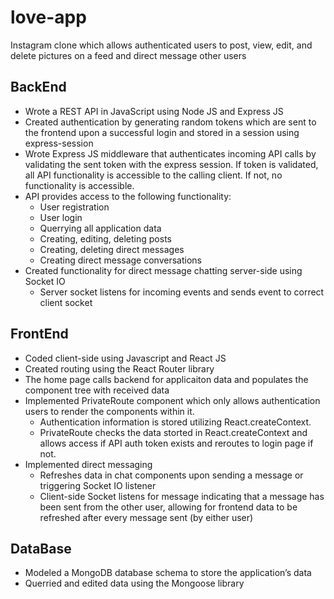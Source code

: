 # love-app
Instagram clone which allows authenticated users to post, view, edit, and delete pictures on a feed and direct message other users

## BackEnd
- Wrote a REST API in JavaScript using Node JS and Express JS
- Created authentication by generating random tokens which are sent to the frontend upon a successful login and stored in a 
session using express-session
- Wrote Express JS middleware that authenticates incoming API calls by validating the sent token with the express session.
If token is validated, all API functionality is accessible to the calling client. If not, no functionality is accessible.
- API provides access to the following functionality:
  - User registration
  - User login
  - Querrying all application data
  - Creating, editing, deleting posts
  - Creating, deleting direct messages
  - Creating direct message conversations
- Created functionality for direct message chatting server-side using Socket IO
  - Server socket listens for incoming events and sends event to correct client socket

## FrontEnd
- Coded client-side using Javascript and React JS
- Created routing using the React Router library
- The home page calls backend for applicaiton data and populates the component tree with received data
- Implemented PrivateRoute component which only allows authentication users to render the components within it.
  - Authentication information is stored utilizing React.createContext.
  - PrivateRoute checks the data storted in React.createContext and allows access if API auth token exists
  and reroutes to login page if not.
- Implemented direct messaging
  - Refreshes data in chat components upon sending a message or triggering Socket IO listener
  - Client-side Socket listens for message indicating that a message has been sent from the other user, allowing for frontend data 
  to be refreshed after every message sent (by either user)
  
## DataBase
- Modeled a MongoDB database schema to store the application’s data
- Querried and edited data using the Mongoose library
